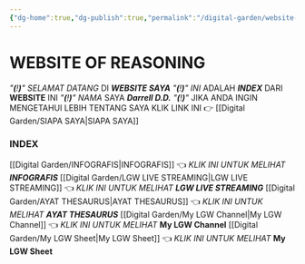 ```yaml
---
{"dg-home":true,"dg-publish":true,"permalink":"/digital-garden/website-of-reasoning/","tags":["gardenEntry"],"dgPassFrontmatter":true}
---
```



# WEBSITE OF REASONING

*"**(**!**)**"*    *SELAMAT DATANG* DI ***WEBSITE SAYA*** 
*"**(**!**)**"*    *INI* ADALAH ***INDEX*** DARI **WEBSITE** INI
*"**(**!**)**"*    *NAMA* SAYA ***Darrell D.D.*** 
*"**(**!**)**"*    JIKA  ANDA INGIN MENGETAHUI LEBIH TENTANG SAYA 
KLIK LINK INI 👉 [[Digital Garden/SIAPA SAYA\|SIAPA SAYA]]

### INDEX
[[Digital Garden/INFOGRAFIS\|INFOGRAFIS]] 👈 *KLIK INI UNTUK MELIHAT* ***INFOGRAFIS*** 
[[Digital Garden/LGW LIVE STREAMING\|LGW LIVE STREAMING]] 👈 *KLIK INI UNTUK MELIHAT* ***LGW LIVE STREAMING***
[[Digital Garden/AYAT THESAURUS\|AYAT THESAURUS]] 👈 *KLIK INI UNTUK MELIHAT* ***AYAT THESAURUS***
[[Digital Garden/My LGW Channel\|My LGW Channel]] 👈 *KLIK INI UNTUK MELIHAT* **My LGW Channel**
[[Digital Garden/My LGW Sheet\|My LGW Sheet]] 👈 *KLIK INI UNTUK MELIHAT* **My LGW Sheet**